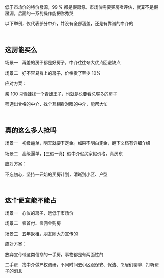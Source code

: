 低于市场价的特价房源，99 % 都是假房源。市场价需要买房者评估，就算不是假房源，后面的一系列操作能把你秀哭

以下举例，仅代表部分中介，并没有全部涵盖，还是有靠谱的中介的

<br/>

## 这房能买么

场景一：再差的房子都是好房子，中介往往夸大优点回避缺点

场景二：好不容易看上的房子，价格贵了至少 10%

应对方案：

亲 100 只青蛙找一个青蛙王子，也就是说要看总够多的房子

筛选出合格的中介、找个互相看对眼的中介，能帮大忙

<br/>

## 真的这么多人抢吗

场景一：初级逼单，明天就要下定金。如果不明白定金，翻下文档有详细介绍

场景二：高级逼单，【三假一真】假中介假买家假价格，真房东

应对方案：

不忘初心，坚持一开始的买房计划，清晰到小区、户型

<br/>

## 这个便宜能不能占

场景一：心仪的房子，远低于市场价

场景二：零首付、零佣金购房

场景三：五年返租，朋友圈大力宣传的

应对方案：

放弃宣传带这类信息的一手房，事物都是有两面性的

二手房：找中介做产权调研，不同时间去小区跟保安、保洁、邻居们聊聊，打听房子的消息